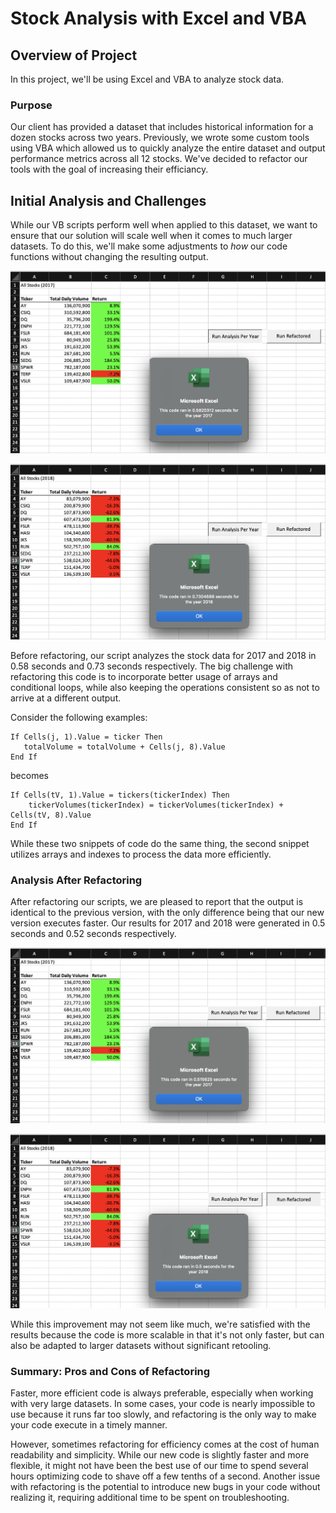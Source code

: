 # Stock Analysis with Excel and VBA

## Overview of Project

In this project, we'll be using Excel and VBA to analyze stock data.

### Purpose

Our client has provided a dataset that includes historical information for a dozen stocks across two years. Previously, we wrote some custom tools using VBA which allowed us to quickly analyze the entire dataset and output performance metrics across all 12 stocks. We've decided to refactor our tools with the goal of increasing their efficiancy.

## Initial Analysis and Challenges

While our VB scripts perform well when applied to this dataset, we want to ensure that our solution will scale well when it comes to much larger datasets. To do this, we'll make some adjustments to *how* our code functions without changing the resulting output.

![2017 results before refactoring](https://raw.githubusercontent.com/bristlab/stock-analysis/main/Resources/VBA_Challenge_2017_original.png)


![2018 results before refactoring](https://raw.githubusercontent.com/bristlab/stock-analysis/main/Resources/VBA_Challenge_2018_original.png)

Before refactoring, our script analyzes the stock data for 2017 and 2018 in 0.58 seconds and 0.73 seconds respectively. The big challenge with refactoring this code is to incorporate better usage of arrays and conditional loops, while also keeping the operations consistent so as not to arrive at a different output.

Consider the following examples:

```
If Cells(j, 1).Value = ticker Then
   totalVolume = totalVolume + Cells(j, 8).Value
End If
```

becomes

```
If Cells(tV, 1).Value = tickers(tickerIndex) Then
    tickerVolumes(tickerIndex) = tickerVolumes(tickerIndex) + Cells(tV, 8).Value
End If
```

While these two snippets of code do the same thing, the second snippet utilizes arrays and indexes to process the data more efficiently.

### Analysis After Refactoring


After refactoring our scripts, we are pleased to report that the output is identical to the previous version, with the only difference being that our new version executes faster. Our results for 2017 and 2018 were generated in 0.5 seconds and 0.52 seconds respectively.

![2017 results before refactoring](https://raw.githubusercontent.com/bristlab/stock-analysis/main/Resources/VBA_Challenge_2017_refactored.png)


![2018 results after refactoring](https://raw.githubusercontent.com/bristlab/stock-analysis/main/Resources/VBA_Challenge_2018_refactored.png)

While this improvement may not seem like much, we're satisfied with the results because the code is more scalable in that it's not only faster, but can also be adapted to larger datasets without significant retooling.

### Summary: Pros and Cons of Refactoring

Faster, more efficient code is always preferable, especially when working with very large datasets. In some cases, your code is nearly impossible to use because it runs far too slowly, and refactoring is the only way to make your code execute in a timely manner.

However, sometimes refactoring for efficiency comes at the cost of human readability and simplicity. While our new code is slightly faster and more flexible, it might not have been the best use of our time to spend several hours optimizing code to shave off a few tenths of a second. Another issue with refactoring is the potential to introduce new bugs in your code without realizing it, requiring additional time to be spent on troubleshooting.
